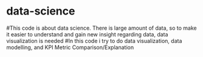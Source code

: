 # data-science

#This code is about data science. There is large amount of data, so to make it easier to understand and gain new insight regarding data, data visualization is needed
#In this code i try to do data visualization, data modelling, and KPI Metric Comparison/Explanation
